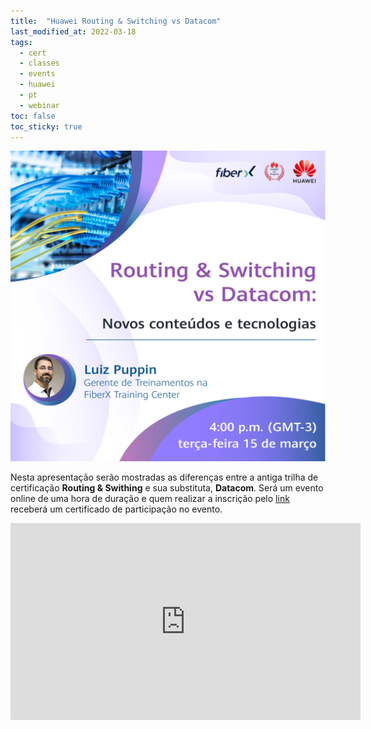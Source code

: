 ```yaml
---
title:  "Huawei Routing & Switching vs Datacom"
last_modified_at: 2022-03-18
tags:
  - cert
  - classes
  - events
  - huawei
  - pt
  - webinar
toc: false
toc_sticky: true
---
```


[![](/assets/images/posts/2022-03-11-huawey-rs-vs-datacom.png)](https://isurvey.huawei.com/survey/#/privacy-page?surveyId=36063&customerId=0&placementId=0&channel=0)

Nesta apresentação serão mostradas as diferenças entre a antiga trilha de certificação **Routing & Swithing** e sua substituta, **Datacom**. Será um evento online de uma hora de duração e quem realizar a inscrição pelo [link](https://isurvey.huawei.com/survey/#/privacy-page?surveyId=36063&customerId=0&placementId=0&channel=0) receberá um certificado de participação no evento.

<iframe width="560" height="315" src="https://www.youtube.com/embed/CVRkTRlVmjo" title="YouTube video player" frameborder="0" allow="accelerometer; autoplay; clipboard-write; encrypted-media; gyroscope; picture-in-picture" allowfullscreen></iframe>